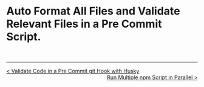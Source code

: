# Auto Format All Files and Validate Relevant Files in a Pre Commit Script.


<br />

----
<div>
  <div style="float: left">
    <a href="https://github.com/DevJoseManuel/js-tutorials/blob/master/testing/ch01/02_10.md">
      < Validate Code in a Pre Commit git Hook with Husky
    </a>
  </div>
  <div style="float: right">
    <a href="https://github.com/DevJoseManuel/js-tutorials/blob/master/testing/ch02/02_12.md">
      Run Multiple npm Script in Parallel >
    </a>
  </div>
</div>
